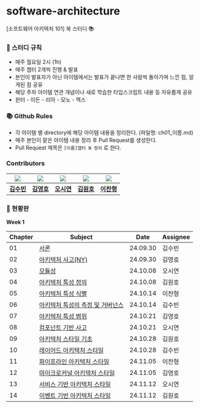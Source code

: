# software-architecture
[소프트웨어 아키텍처 101] 북 스터디 📚

### 📝 스터디 규칙

- 매주 월요일 2시 (1h)
- 매주 챕터 2개씩 진행 & 발표
- 본인이 발표자가 아닌 아이템에서는 발표가 끝나면 한 사람씩 돌아가며 느낀 점, 알게된 점 공유
- 해당 주차 아이템 연관 개념이나 새로 학습한 타입스크립트 내용 등 자유롭게 공유
- 윈터 - 이든 - 리아 - 모노 - 맥스

### 📚 Github Rules

- 각 아이템 별 directory에 해당 아이템 내용을 정리한다. (파일명: ch01_이름.md)
- 매주 본인이 맡은 아이템 내용 정리 후 Pull Request를 생성한다.
- Pull Request 제목은 `[이름]챕터 N 정리` 로 한다.

### Contributors

| <img src="https://avatars.githubusercontent.com/u/57705512?v=4" /> | <img src="https://avatars.githubusercontent.com/u/61740850?v=4" /> | <img src="https://avatars.githubusercontent.com/u/47052172?v=4" /> | <img src="https://avatars.githubusercontent.com/u/5876149?v=4" /> | <img src="https://avatars.githubusercontent.com/u/71697577?v=4" /> |
| --- | --- | --- | --- | --- |
| **[김수빈](https://github.com/MOBUMIN)** | **[김영호](https://github.com/JadenKim-dev)** |  **[오시연](https://github.com/osiyeon)** | **[김원호](https://github.com/gitdog01)** | **[이찬형](https://github.com/LEECHANHYUNG)** |

### 🚩 현황판

**Week 1**

| Chapter | Subject | Date | Assignee |
| --- | --- | --- | --- |
| 01 | [서론](https://github.com/danmooozi/software-architecture/blob/main/ch01_%EC%84%9C%EB%A1%A0/ch01_wynter.md) | 24.09.30 | 김수빈 |
| 02 | [아키텍처 사고(NY)](https://github.com/danmooozi/software-architecture/blob/main/ch02_%EC%95%84%ED%82%A4%ED%85%8D%EC%B2%98_%EC%82%AC%EA%B3%A0(NY)/ch02_eden.md) | 24.09.30 | 김영호 |
| 03 | [모듈성](https://github.com/danmooozi/software-architecture/blob/main/ch03_모듈성/ch03_lia.md) | 24.10.08 | 오시연 |
| 04 | [아키텍처 특성 정의](https://github.com/danmooozi/software-architecture/blob/main/ch04_아키텍처_특성_정의/ch04_mono.md) | 24.10.08 | 김원호 |
| 05 | [아키텍처 특성 식별](https://github.com/danmooozi/software-architecture/blob/main/ch05_아키텍처_특성_식별/ch05_max.md) | 24.10.14 | 이찬형 |
| 06 | [아키텍처 특성의 측정 및 거버넌스](https://github.com/danmooozi/software-architecture/blob/main/ch06_아키텍처_특성의_측정_및_거버넌스/ch06_wynter.md) | 24.10.14 | 김수빈 |
| 07 | [아키텍처 특성 범위](https://github.com/danmooozi/software-architecture/blob/main/ch07_아키텍처_특성_범위/ch07_eden.md) | 24.10.21 | 김영호 |
| 08 | [컴포넌트 기반 사고](https://github.com/danmooozi/software-architecture/blob/main/ch08_컴포넌트_기반_사고/ch08_lia.md) | 24.10.21 | 오시연 |
| 09 | [아키텍처 스타일 기초](https://github.com/danmooozi/software-architecture/blob/main/ch09_아키텍처_스타일_기초/ch09_mono.md) | 24.10.28 | 김원호 |
| 10 | [레이어드 아키텍처 스타일](https://github.com/danmooozi/software-architecture/blob/main/ch10_레이어드_아키텍처_스타일/ch10_wynter.md) | 24.10.28 | 김수빈 |
| 11 | [파이프라인 아키텍처 스타일](https://github.com/danmooozi/software-architecture/blob/main/ch11_파이프라인_아키텍처_스타일/ch11_max.md) | 24.11.05 | 이찬형 |
| 12 | [마이크로커널 아키텍처 스타일](https://github.com/danmooozi/software-architecture/blob/main/ch12_마이크로커널_아키텍처_스타일/ch12_eden.md) | 24.11.05 | 김영호 |
| 13 | [서비스 기반 아키텍처 스타일](https://github.com/danmooozi/software-architecture/blob/main/ch13_서비스_기반_아키텍처_스타일/ch13_lia.md) | 24.11.12 | 오시연 |
| 14 | [이벤트 기반 아키텍처 스타일](https://github.com/danmooozi/software-architecture/blob/main/ch14_이벤트_기반_아키텍처_스타일/ch14_mono.md) | 24.11.12 | 김원호 |
